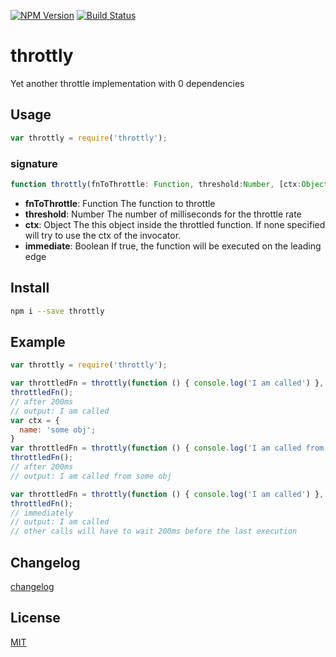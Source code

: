 [![NPM Version](http://img.shields.io/npm/v/throttly.svg?style=flat)](https://npmjs.org/package/throttly)
[![Build Status](http://img.shields.io/travis/royriojas/throttly.svg?style=flat)](https://travis-ci.org/royriojas/throttly)

# throttly
Yet another throttle implementation with 0 dependencies

## Usage
```javascript
var throttly = require('throttly');
```

### signature
```javascript
function throttly(fnToThrottle: Function, threshold:Number, [ctx:Object], [immediate:Boolean]):Function
```

- **fnToThrottle**: Function
  The function to throttle
- **threshold**: Number
  The number of milliseconds for the throttle rate
- **ctx**: Object
  The this object inside the throttled function. If none specified will try to use the ctx of the invocator.
- **immediate**: Boolean
  If true, the function will be executed on the leading edge

## Install

```bash
npm i --save throttly
```

## Example

```javascript
var throttly = require('throttly');

var throttledFn = throttly(function () { console.log('I am called') }, 200);
throttledFn();
// after 200ms
// output: I am called
var ctx = {
  name: 'some obj';
}
var throttledFn = throttly(function () { console.log('I am called from', this.name) }, 200, ctx);
throttledFn();
// after 200ms
// output: I am called from some obj

var throttledFn = throttly(function () { console.log('I am called') }, 200, null, true /*immediate*/);
throttledFn();
// immediately
// output: I am called
// other calls will have to wait 200ms before the last execution
```

## Changelog
[changelog](./changelog.md)

## License
[MIT](./LICENSE)
